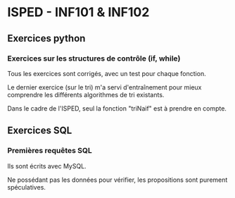 # ISPED - INF101 & INF102

## Exercices python

### Exercices sur les structures de contrôle (if, while)

Tous les exercices sont corrigés, avec un test pour chaque fonction.

Le dernier exercice (sur le tri) m'a servi d'entraînement pour mieux comprendre les différents algorithmes de tri existants.

Dans le cadre de l'ISPED, seul la fonction "triNaif" est à prendre en compte.

## Exercices SQL

### Premières requêtes SQL

Ils sont écrits avec MySQL.

Ne possédant pas les données pour vérifier, les propositions sont purement spéculatives.

